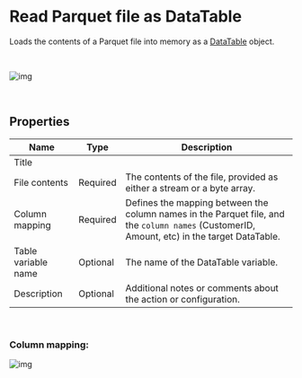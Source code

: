 # Read Parquet file as DataTable

Loads the contents of a Parquet file into memory as a [DataTable](https://learn.microsoft.com/en-us/dotnet/api/system.data.datatable) object.

<br/>

![img](https://profitbasedocs.blob.core.windows.net/flowimages/parquet-load-to-datatable.png)

<br/>

## Properties

| Name                | Type     | Description                                      |
| ------------------- | -------- | ------------------------------------------------ |
| Title               |          |                                                  |
| File contents | Required       |  The contents of the file, provided as either a stream or a byte array. |
| Column mapping      | Required | Defines the mapping between the column names in the Parquet file, and the `column names` (CustomerID, Amount, etc) in the target DataTable. |
| Table variable name | Optional | The name of the DataTable variable.              |
| Description         | Optional |  Additional notes or comments about the action or configuration. |

<br/>

### Column mapping:

![img](https://profitbasedocs.blob.core.windows.net/flowimages/column-mapping.png)
